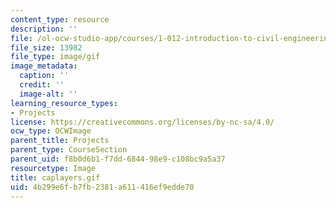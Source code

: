 ```yaml
---
content_type: resource
description: ''
file: /ol-ocw-studio-app/courses/1-012-introduction-to-civil-engineering-design-spring-2002/4b299e6fb7fb2381a611416ef9edde70_caplayers.gif
file_size: 13982
file_type: image/gif
image_metadata:
  caption: ''
  credit: ''
  image-alt: ''
learning_resource_types:
- Projects
license: https://creativecommons.org/licenses/by-nc-sa/4.0/
ocw_type: OCWImage
parent_title: Projects
parent_type: CourseSection
parent_uid: f8b0d6b1-f7dd-6844-98e9-c108bc9a5a37
resourcetype: Image
title: caplayers.gif
uid: 4b299e6f-b7fb-2381-a611-416ef9edde70
---
```

